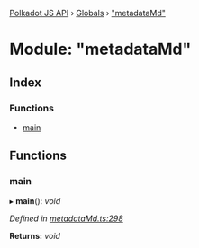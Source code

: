 [Polkadot JS API](../README.md) › [Globals](../globals.md) › ["metadataMd"](_metadatamd_.md)

# Module: "metadataMd"

## Index

### Functions

* [main](_metadatamd_.md#main)

## Functions

###  main

▸ **main**(): *void*

*Defined in [metadataMd.ts:298](https://github.com/polkadot-js/api/blob/dac1df35de/packages/typegen/src/metadataMd.ts#L298)*

**Returns:** *void*
